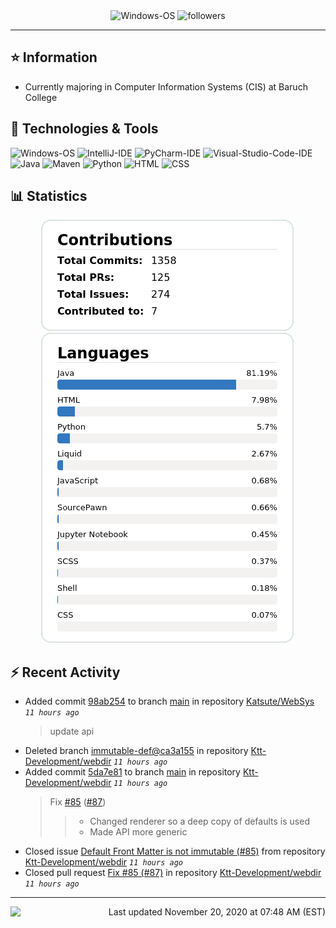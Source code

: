 <div align="center">
    <img 
        src="https://img.shields.io/badge/OS-Windows-informational?style=for-the-badge&color=3278be"
        alt="Windows-OS">
    <img 
        src="https://img.shields.io/github/followers/katsute?color=3278be&style=for-the-badge"
        alt="followers">
</div>

<hr>

## ⭐ Information

 - Currently majoring in Computer Information Systems (CIS) at Baruch College

## 🔧 Technologies & Tools

<img 
    src="https://img.shields.io/badge/OS-Windows-informational?style=flat-square&color=3278be"
    alt="Windows-OS">
<img 
    src="https://img.shields.io/badge/Editor-IntelliJ_IDEA-informational?style=flat-square&logo=intellij-idea&logoColor=white&color=3278be"
    alt="IntelliJ-IDE">
<img 
    src="https://img.shields.io/badge/Editor-PyCharm-informational?style=flat-square&logo=pycharm&logoColor=white&color=3278be"
    alt="PyCharm-IDE">
<img 
    src="https://img.shields.io/badge/Editor-Visual_Studio_Code-informational?style=flat-square&logo=Visual-Studio-Code&logoColor=white&color=3278be"
    alt="Visual-Studio-Code-IDE">
<img 
    src="https://img.shields.io/badge/Code-Java-informational?style=flat-square&logo=java&logoColor=white&color=3278be"
    alt="Java">
<img 
    src="https://img.shields.io/badge/Tools-Maven-informational?style=flat-square&logo=apache-maven&logoColor=white&color=3278be"
    alt="Maven">
<img 
    src="https://img.shields.io/badge/Code-Python-informational?style=flat-square&logo=python&logoColor=white&color=3278be"
    alt="Python">
<img 
    src="https://img.shields.io/badge/Code-HTML-informational?style=flat-square&logo=html5&logoColor=white&color=3278be"
    alt="HTML">
<img 
    src="https://img.shields.io/badge/Code-CSS-informational?style=flat-square&logo=css-wizardry&logoColor=white&color=3278be"
    alt="CSS">

## 📊 Statistics
<div align="center">
    <a href="https://github.com/Katsute/">
        <img src="https://github.com/Katsute/Katsute/blob/main/contributions.png">
    </a>
    <a href="https://github.com/Katsute/">
        <img src="https://github.com/Katsute/Katsute/blob/main/languages.png">
    </a>
</div>

## ⚡ Recent Activity

 - Added commit [98ab254](https://github.com/Katsute/WebSys/commit/98ab2542b5c162e801e9d65206136903f4fdbb87) to branch [main](https://github.com/Katsute/WebSys/tree/main) in repository [Katsute/WebSys](https://github.com/Katsute/WebSys)  *`11 hours ago`*
   > update api
 - Deleted branch [immutable-def@ca3a155](https://github.com/Ktt-Development/webdir/tree/immutable-def@ca3a155) in repository [Ktt-Development/webdir](https://github.com/Ktt-Development/webdir) *`11 hours ago`*
 - Added commit [5da7e81](https://github.com/Ktt-Development/webdir/commit/5da7e8186b0f31a9fa0476bd7dfef2a906e94371) to branch [main](https://github.com/Ktt-Development/webdir/tree/main) in repository [Ktt-Development/webdir](https://github.com/Ktt-Development/webdir)  *`11 hours ago`*
   > Fix [#85](https://github.com/Ktt-Development/webdir/issues/85) ([#87](https://github.com/Ktt-Development/webdir/issues/87))
   >  > - Changed renderer so a deep copy of defaults is used
   >  > - Made API more generic
 - Closed issue [Default Front Matter is not immutable (#85)](https://github.com/Ktt-Development/webdir/issues/85) from repository [Ktt-Development/webdir](https://github.com/Ktt-Development/webdir)  *`11 hours ago`*
 - Closed pull request [Fix #85 (#87)](https://github.com/Ktt-Development/webdir/pull/87) in repository [Ktt-Development/webdir](https://github.com/Ktt-Development/webdir)  *`11 hours ago`*

---
<img align="left" src="https://github.com/Katsute/Katsute/workflows/Update%20README.md/badge.svg"><p align="right">Last updated November 20, 2020 at 07:48 AM (EST)</p>
